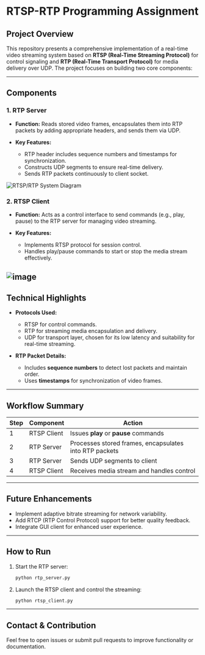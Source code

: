 

# RTSP-RTP Programming Assignment

## Project Overview

This repository presents a comprehensive implementation of a real-time video streaming system based on **RTSP (Real-Time Streaming Protocol)** for control signaling and **RTP (Real-Time Transport Protocol)** for media delivery over UDP. The project focuses on building two core components:

---

## Components

### 1. RTP Server

* **Function:** Reads stored video frames, encapsulates them into RTP packets by adding appropriate headers, and sends them via UDP.
* **Key Features:**

  * RTP header includes sequence numbers and timestamps for synchronization.
  * Constructs UDP segments to ensure real-time delivery.
  * Sends RTP packets continuously to client socket.


![RTSP/RTP System Diagram](https://github.com/user-attachments/assets/f0cdb547-dec2-4ba9-a4ee-1803096e917e)

### 2. RTSP Client

* **Function:** Acts as a control interface to send commands (e.g., play, pause) to the RTP server for managing video streaming.
* **Key Features:**

  * Implements RTSP protocol for session control.
  * Handles play/pause commands to start or stop the media stream effectively.
  
![image](https://github.com/user-attachments/assets/bb0faa83-3645-4644-9887-1556c16259cd)
---

## Technical Highlights

* **Protocols Used:**

  * RTSP for control commands.
  * RTP for streaming media encapsulation and delivery.
  * UDP for transport layer, chosen for its low latency and suitability for real-time streaming.

* **RTP Packet Details:**

  * Includes **sequence numbers** to detect lost packets and maintain order.
  * Uses **timestamps** for synchronization of video frames.

---


## Workflow Summary

| Step | Component   | Action                                                 |
| ---- | ----------- | ------------------------------------------------------ |
| 1    | RTSP Client | Issues **play** or **pause** commands                  |
| 2    | RTP Server  | Processes stored frames, encapsulates into RTP packets |
| 3    | RTP Server  | Sends UDP segments to client                           |
| 4    | RTSP Client | Receives media stream and handles control              |

---

## Future Enhancements

* Implement adaptive bitrate streaming for network variability.
* Add RTCP (RTP Control Protocol) support for better quality feedback.
* Integrate GUI client for enhanced user experience.

---

## How to Run

1. Start the RTP server:

   ```bash
   python rtp_server.py
   ```

2. Launch the RTSP client and control the streaming:

   ```bash
   python rtsp_client.py
   ```

---

## Contact & Contribution

Feel free to open issues or submit pull requests to improve functionality or documentation.

